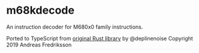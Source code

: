 # m68kdecode

An instruction decoder for M680x0 family instructions.

Ported to TypeScript from [original Rust library](https://github.com/deplinenoise/m68kdecode) by @deplinenoise
Copyright 2019 Andreas Fredriksson
